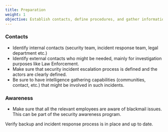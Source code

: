 ```yaml
---
title: Preparation
weight: 1
objective: Establish contacts, define procedures, and gather information to save time during an attack.
---
```

### Contacts

- Identify internal contacts (security team, incident response team, legal department etc.)
- Identify external contacts who might be needed, mainly for investigation purposes like Law Enforcement.
- Make sure that security incident escalation process is defined and the actors are clearly defined.
- Be sure to have intelligence gathering capabilities (communities, contact, etc.) that might be involved in such incidents.

### Awareness

- Make sure that all the relevant employees are aware of blackmail issues. This can be part of the security awareness program.

Verify backup and incident response process is in place and up to date.
